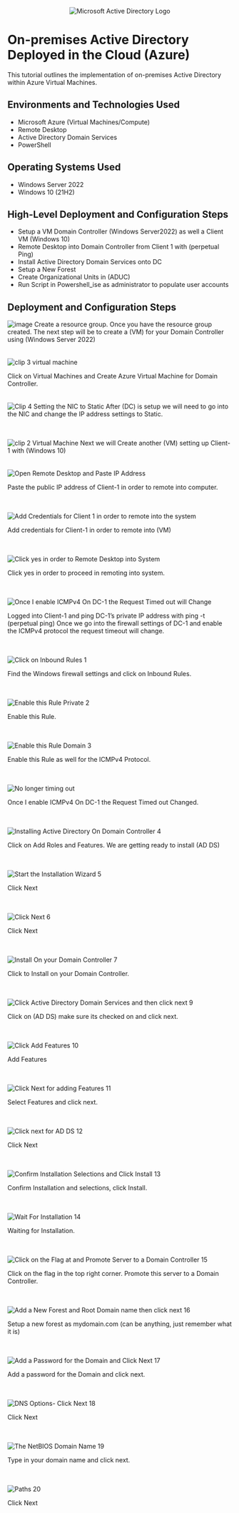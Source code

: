 <p align="center">
<img src="https://i.imgur.com/pU5A58S.png" alt="Microsoft Active Directory Logo"/>
</p>

<h1>On-premises Active Directory Deployed in the Cloud (Azure)</h1>
This tutorial outlines the implementation of on-premises Active Directory within Azure Virtual Machines.<br />


<h2>Environments and Technologies Used</h2>

- Microsoft Azure (Virtual Machines/Compute)
- Remote Desktop
- Active Directory Domain Services
- PowerShell

<h2>Operating Systems Used </h2>

- Windows Server 2022
- Windows 10 (21H2)

<h2>High-Level Deployment and Configuration Steps</h2>

- Setup a VM Domain Controller (Windows Server2022) as well a Client VM (Windows 10) 
- Remote Desktop into Domain Controller from Client 1 with (perpetual Ping)
- Install Active Directory Domain Services onto DC
- Setup a New Forest
- Create Organizational Units in (ADUC)
- Run Script in Powershell_ise as administrator to populate user accounts
<h2>Deployment and Configuration Steps</h2>

![image](https://github.com/Terry-Jackson/Active-Directory/assets/155121596/f30e33e2-734f-4f56-a4e8-f68d002deaeb)
Create a resource group. Once you have the resource group created. The next step will be to create a (VM) for your Domain Controller using (Windows Server 2022)
<br>
<br>
<br>
![clip 3 virtual machine](https://github.com/Terry-Jackson/Active-Directory/assets/155121596/ce1984ea-fb35-4a1e-9c37-121821249a44)

Click on Virtual Machines and Create Azure Virtual Machine for Domain Controller.
<br>
<br>
<br>
![Clip 4 Setting the NIC to Static](https://github.com/Terry-Jackson/Active-Directory/assets/155121596/e3aeefff-9eeb-4776-8b8d-98752a1b9573)
After (DC) is setup we will need to go into the NIC and change the IP address settings to Static.
<br>
<br>
<br>

 ![clip 2 Virtual Machine](https://github.com/Terry-Jackson/Active-Directory/assets/155121596/82088a7c-cb34-49fd-aa84-7cc41babe748)
Next we will Create another (VM) setting up Client-1 with (Windows 10)
<br>
<br>
<br>
![Open Remote Desktop and Paste IP Address ](https://github.com/Terry-Jackson/Active-Directory/assets/155121596/37a0eb72-a5cf-4f1a-8187-70a53c29c216)

Paste the public IP address of Client-1 in order to remote into computer.
<br>
<br>
<br>

![Add Credentials for Client 1 in order to remote into the system](https://github.com/Terry-Jackson/Active-Directory/assets/155121596/b3c93987-5eed-49b0-93d0-a6ecb683d92b)

Add credentials for Client-1 in order to remote into (VM)
<br>
<br>
<br>

![Click yes in order to Remote Desktop into System](https://github.com/Terry-Jackson/Active-Directory/assets/155121596/c3fa1d68-0ee6-4542-9868-77cd0adf8b14)

Click yes in order to proceed in remoting into system.
<br>
<br>
<br>

![Once I enable ICMPv4 On DC-1 the Request Timed out will Change ](https://github.com/Terry-Jackson/Active-Directory/assets/155121596/32d06f3e-34e5-4b04-a685-a1475e0b5c64)

Logged into Client-1 and ping DC-1’s private IP address with ping -t <ip address> (perpetual ping) Once we go into the firewall settings of DC-1 and enable the ICMPv4 protocol the request timeout will change.
<br>
<br>
<br>

![Click on Inbound Rules 1](https://github.com/Terry-Jackson/Active-Directory/assets/155121596/3e3e5670-e1de-4d94-b127-924c6f067599)

Find the Windows firewall settings and click on Inbound Rules. 
<br>
<br>
<br>

![Enable this Rule Private 2](https://github.com/Terry-Jackson/Active-Directory/assets/155121596/cab41777-ae9c-4ccb-8305-75e33f0c3e9d)

Enable this Rule. 
<br>
<br>
<br>

![Enable this Rule Domain 3](https://github.com/Terry-Jackson/Active-Directory/assets/155121596/9cf3bbca-e6ce-42e3-a70c-eb0dd46c83c4)

Enable this Rule as well for the ICMPv4 Protocol.
<br>
<br>
<br>

![No longer timing out](https://github.com/Terry-Jackson/Active-Directory/assets/155121596/9c88415d-4cfc-465d-9e8c-fc6449cf6017)

Once I enable ICMPv4 On DC-1 the Request Timed out Changed.
<br>
<br>
<br>

![Installing Active Directory On Domain Controller 4](https://github.com/Terry-Jackson/Active-Directory/assets/155121596/1bd2e2bc-77af-41fd-80cd-5e236abc3e88)

Click on Add Roles and Features. We are getting ready to install (AD DS)
<br>
<br>
<br>

![Start the Installation Wizard 5](https://github.com/Terry-Jackson/Active-Directory/assets/155121596/41d8c4bf-e08d-4f40-afc4-2c82a98fb75c)

Click Next
<br>
<br>
<br>

![Click Next 6](https://github.com/Terry-Jackson/Active-Directory/assets/155121596/90126844-a6ef-41f8-804e-115e3e4e2f55)

Click Next
<br>
<br>
<br>

![Install On your Domain Controller 7](https://github.com/Terry-Jackson/Active-Directory/assets/155121596/8edc2dff-75db-4853-bb0b-730627fba189)

Click to Install on your Domain Controller.
<br>
<br>
<br>

![Click Active Directory Domain Services and then click next 9](https://github.com/Terry-Jackson/Active-Directory/assets/155121596/e08536e8-38c8-4256-93d2-d33f78f50e85)

Click on (AD DS) make sure its checked on and click next.
<br>
<br>
<br>

![Click Add Features 10](https://github.com/Terry-Jackson/Active-Directory/assets/155121596/a52254fa-69e0-4e6f-8860-e0a7fbae49b2)

Add Features
<br>
<br>
<br>

![Click Next for adding Features 11](https://github.com/Terry-Jackson/Active-Directory/assets/155121596/54844af9-3a3e-49d2-bee3-b7fc10423126)

Select Features and click next.
<br>
<br>
<br>

![Click next for AD DS 12](https://github.com/Terry-Jackson/Active-Directory/assets/155121596/8d3f55a3-ad20-4790-aaf9-8f0e1e27c63e)

Click Next
<br>
<br>
<br>

![Confirm Installation Selections and Click Install 13](https://github.com/Terry-Jackson/Active-Directory/assets/155121596/6adf3b71-116f-44ce-9477-4e5c721b0fba)

Confirm Installation and selections, click Install.
<br>
<br>
<br>

![Wait For Installation 14](https://github.com/Terry-Jackson/Active-Directory/assets/155121596/7374a2a4-f853-4979-be47-5f6493ce6eab)

Waiting for Installation.
<br>
<br>
<br>

![Click on the Flag at and Promote Server to a Domain Controller 15](https://github.com/Terry-Jackson/Active-Directory/assets/155121596/699e60ad-1a53-486a-87eb-db28a1fd7390)

Click on the flag in the top right corner. Promote this server to a Domain Controller.
<br>
<br>
<br>

![Add a New Forest and Root Domain name then click next 16](https://github.com/Terry-Jackson/Active-Directory/assets/155121596/144960ff-4748-495f-ad7f-302a4d726715)

 Setup a new forest as mydomain.com (can be anything, just remember what it is)
 <br>
 <br>
 <br>

 ![Add a Password for the Domain and Click Next 17](https://github.com/Terry-Jackson/Active-Directory/assets/155121596/9f68d34e-8a74-41a9-82a2-bf6b3460383b)

 Add a password for the Domain and click next.
<br>
<br>
<br>

![DNS Options- Click Next 18](https://github.com/Terry-Jackson/Active-Directory/assets/155121596/e26ae20e-48c0-474d-93d2-94b174cf9ac9)

Click Next
<br>
<br>
<br>

![The NetBIOS Domain Name 19](https://github.com/Terry-Jackson/Active-Directory/assets/155121596/eff115b8-2270-429c-8d71-7976a29a8b4e)

Type in your domain name and click next.
<br>
<br>
<br>

![Paths 20](https://github.com/Terry-Jackson/Active-Directory/assets/155121596/08ad86e3-8e6d-4ebb-a9d0-8c4059f2197b)

Click Next 
<br>
<br>
<br>





















